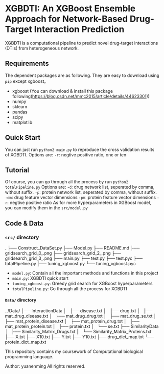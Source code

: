 # XGBDTI: An XGBoost Ensemble Approach for Network-Based Drug-Target Interaction Prediction
XGBDTI is a computational pipeline to predict novel drug-target interactions (DTIs) from heterogeneous network.

## Requirements
The dependent packages are as following. They are easy to download using `pip` except xgboost。
* xgboost (You can download & install this package following(https://blog.csdn.net/mmc2015/article/details/44623301))
* numpy 
* sklearn 
* pandas
* scipy
* matplotlib

## Quick Start
You can just run <code>python2 main.py</code> to reproduce the cross validation results of XGBDTI. Options are:
`-r`: negtive positive ratio, one or ten

## Tutorial
Of course, you can go through all the process by run <code>python2 totalPipeline.py</code> Options are:
`-d`: drug network list, seperated by comma, without suffix.
`-p`: protein network list, seperated by comma, without suffix.
`-dm`: drug feature vector dimensions
`-pm`: protein feature vector dimensions
`-r`: negtive positive ratio
As for more hyperparameters in XGBoost model, you can modify them in the `src/model.py`

## Code & Data
### `src/` directory
.
├── Construct_DataSet.py
├── Model.py
├── README.md
├── gridsearch_grid_0_.png
├── gridsearch_grid_2_.png
├── gridsearch_grid_3_.png
├── main.py
├── test.py
├── test.pyc
├── totalPipeline.py
├── tuning_xgboost.py
└── tuning_xgboost.pyc
- `model.py`: Contain all the important methods and functions in this project
- `main.py`: XGBDTI quick start
- `tuning_xgboost.py`: Greedy grid search for XGBoost hyperparameters
- `totalPipeline.py`: Go through all the process for XGBDTI

#### `Data/` directory
../Data/
├── InteractionData
│   ├── disease.txt
│   ├── drug.txt
│   ├── mat_drug_disease.txt
│   ├── mat_drug_drug.txt
│   ├── mat_drug_se.txt
│   ├── mat_protein_disease.txt
│   ├── mat_protein_drug.txt
│   ├── mat_protein_protein.txt
│   ├── protein.txt
│   └── se.txt
├── SimilarityData
│   ├── Similarity_Matrix_Drugs.txt
│   └── Similarity_Matrix_Proteins.txt
├── X.txt
├── X10.txt
├── Y.txt
├── Y10.txt
├── drug_dict_map.txt
└── protein_dict_map.txt


This repository contains my coursework of Computational biological programming language.

Author: yuanenming
All rights reserved.

